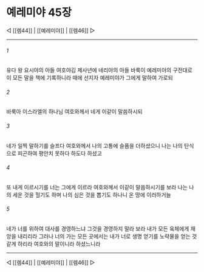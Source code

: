 ﻿# 예레미야 45장

◁ [[렘44]] | [[예레미야]] | [[렘46]] ▷
***

###### 1
유다 왕 요시야의 아들 여호야김 제사년에 네리야의 아들 바룩이 예레미야의 구전대로 이 모든 말을 책에 기록하니라 때에 선지자 예레미야가 그에게 말하여 가로되

###### 2
바룩아 이스라엘의 하나님 여호와께서 네게 이같이 말씀하시되

###### 3
네가 일찍 말하기를 슬프다 여호와께서 나의 고통에 슬픔을 더하셨으니 나는 나의 탄식으로 피곤하여 평안치 못하다 하도다 하셨고

###### 4
또 내게 이르시기를 너는 그에게 이르라 여호와께서 이같이 말씀하시기를 보라 나는 나의 세운 것을 헐기도 하며 나의 심은 것을 뽑기도 하나니 온 땅에 이러하거늘

###### 5
네가 너를 위하여 대사를 경영하느냐 그것을 경영하지 말라 보라 내가 모든 육체에게 재앙을 내리리라 그러나 너의 가는 모든 곳에서는 내가 너로 생명 얻기를 노략물을 얻는 것 같게 하리라 여호와의 말이니라 하셨느니라

***
◁ [[렘44]] | [[예레미야]] | [[렘46]] ▷